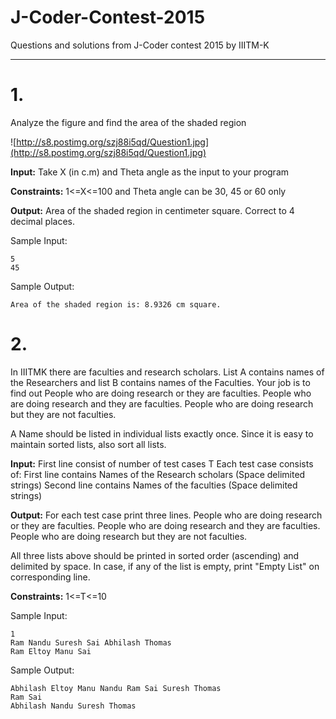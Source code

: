 # J-Coder-Contest-2015
Questions and solutions from J-Coder contest 2015 by IIITM-K

----

# 1.
Analyze the figure and find the area of the shaded region

![http://s8.postimg.org/szj88i5qd/Question1.jpg](http://s8.postimg.org/szj88i5qd/Question1.jpg)

**Input:** Take X (in c.m) and Theta angle as the input to your program

**Constraints:** 1<=X<=100 and Theta angle can be 30, 45 or 60 only

**Output:** Area of the shaded region in centimeter square. Correct to 4 decimal places.

Sample Input:
```
5
45
```
Sample Output:
```
Area of the shaded region is: 8.9326 cm square.
```


# 2.
In IIITMK there are faculties and research scholars. List A contains names of the Researchers and list B contains names of the Faculties. Your job is to find out 
People who are doing research or they are faculties.
People who are doing research and they are faculties.
People who are doing research but they are not faculties.

A Name should be listed in individual lists exactly once. Since it is easy to maintain sorted lists, also sort all lists.

**Input:**
First line consist of number of test cases T Each test case consists of:
First line contains Names of the Research scholars (Space delimited strings)
Second line contains Names of the faculties (Space delimited strings)

**Output:**
For each test case print three lines.
People who are doing research or they are faculties.
People who are doing research and they are faculties.
People who are doing research but they are not faculties.

All three lists above should be printed in sorted order (ascending) and delimited by space. In case, if any of the list is empty, print "Empty List" on corresponding line. 

**Constraints:** 1<=T<=10 

Sample Input:
```
1
Ram Nandu Suresh Sai Abhilash Thomas
Ram Eltoy Manu Sai
```

Sample Output:
```
Abhilash Eltoy Manu Nandu Ram Sai Suresh Thomas
Ram Sai
Abhilash Nandu Suresh Thomas
```
